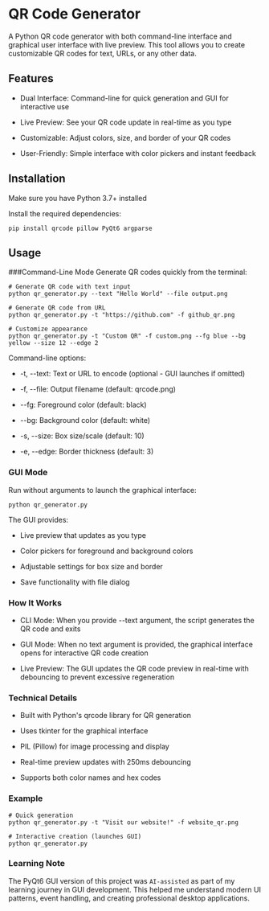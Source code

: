 # QR Code Generator
A Python QR code generator with both command-line interface and graphical user interface with live preview. This tool allows you to create customizable QR codes for text, URLs, or any other data.

## Features
- Dual Interface: Command-line for quick generation and GUI for interactive use

- Live Preview: See your QR code update in real-time as you type

- Customizable: Adjust colors, size, and border of your QR codes

- User-Friendly: Simple interface with color pickers and instant feedback

## Installation
Make sure you have Python 3.7+ installed

Install the required dependencies:

```
pip install qrcode pillow PyQt6 argparse
```
## Usage
###Command-Line Mode
Generate QR codes quickly from the terminal:

```
# Generate QR code with text input
python qr_generator.py --text "Hello World" --file output.png

# Generate QR code from URL
python qr_generator.py -t "https://github.com" -f github_qr.png

# Customize appearance
python qr_generator.py -t "Custom QR" -f custom.png --fg blue --bg yellow --size 12 --edge 2
```
Command-line options:

- -t, --text: Text or URL to encode (optional - GUI launches if omitted)

- -f, --file: Output filename (default: qrcode.png)

- --fg: Foreground color (default: black)

- --bg: Background color (default: white)

- -s, --size: Box size/scale (default: 10)

- -e, --edge: Border thickness (default: 3)

### GUI Mode
Run without arguments to launch the graphical interface:

```
python qr_generator.py
```
The GUI provides:

- Live preview that updates as you type

- Color pickers for foreground and background colors

- Adjustable settings for box size and border

- Save functionality with file dialog

### How It Works
- CLI Mode: When you provide --text argument, the script generates the QR code and exits

- GUI Mode: When no text argument is provided, the graphical interface opens for interactive QR code creation

- Live Preview: The GUI updates the QR code preview in real-time with debouncing to prevent excessive regeneration

### Technical Details
- Built with Python's qrcode library for QR generation

- Uses tkinter for the graphical interface

- PIL (Pillow) for image processing and display

- Real-time preview updates with 250ms debouncing

- Supports both color names and hex codes

### Example
```
# Quick generation
python qr_generator.py -t "Visit our website!" -f website_qr.png

# Interactive creation (launches GUI)
python qr_generator.py
```
### Learning Note
The PyQt6 GUI version of this project was `AI-assisted` as part of my learning journey in GUI development. This helped me understand modern UI patterns, event handling, and creating professional desktop applications.
